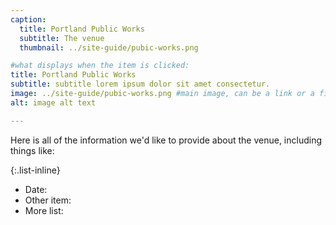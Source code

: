 ```yaml
---
caption:
  title: Portland Public Works
  subtitle: The venue
  thumbnail: ../site-guide/pubic-works.png

#what displays when the item is clicked:
title: Portland Public Works
subtitle: subtitle lorem ipsum dolor sit amet consectetur.
image: ../site-guide/pubic-works.png #main image, can be a link or a file in assets/img/portfolio
alt: image alt text

---
```

Here is all of the information we'd like to provide about the venue, including things like:

{:.list-inline}
- Date:
- Other item:
- More list:
